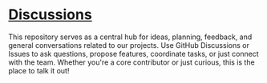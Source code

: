 # [Discussions](https://github.com/orgs/PromoteToKing/discussions)
This repository serves as a central hub for ideas, planning, feedback, and general conversations related to our projects. Use GitHub Discussions or Issues to ask questions, propose features, coordinate tasks, or just connect with the team.  Whether you're a core contributor or just curious, this is the place to talk it out!
